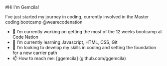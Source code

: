 #Hi I'm Gemcila!

I've just started my journey in coding, currently involved in the Master coding bootcamp @wearecodenation

- 🔭 I’m currently working on getting the most of the 12 weeks bootcamp at Code Nation 
- 🌱 I’m currently learning Javascript, HTML, CSS, Git
- 👯 I’m looking to develop my skills in coding and setting the foundation for a new carrier path
- 📫 How to reach me: [ggemcila] (github.com/ggemcila) 




